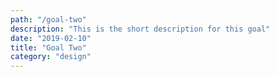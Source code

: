 ```yaml
---
path: "/goal-two"
description: "This is the short description for this goal"
date: "2019-02-10"
title: "Goal Two"
category: "design"
---
```

